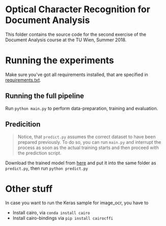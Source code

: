 # Optical Character Recognition for Document Analysis

This folder contains the source code for the second exercise of the Document Analysis course at the TU Wien, Summer 2018.

# Running the experiments
Make sure you've got all requirements installed, that are specified in [requirements.txt](requirements.txt).

## Running the full pipeline
Run `python main.py` to perform data-preparation, training and evaluation.

## Predicition
> Notice, that `predict.py` assumes the correct dataset to have been prepared previously. To do so, you can run `main.py` and interrupt the process as soon as the actual training starts and then proceed with the prediction script.

Download the trained model from [here](https://owncloud.tuwien.ac.at/index.php/s/v7S2QddBS6cPamw) and put it into the same folder as `predict.py`, then run `python predict.py`

# Other stuff
In case you want to run the Keras sample for image_ocr, you have to 

- Install cairo, via `conda install cairo`
- Install cairo-bindings via `pip install cairocffi`